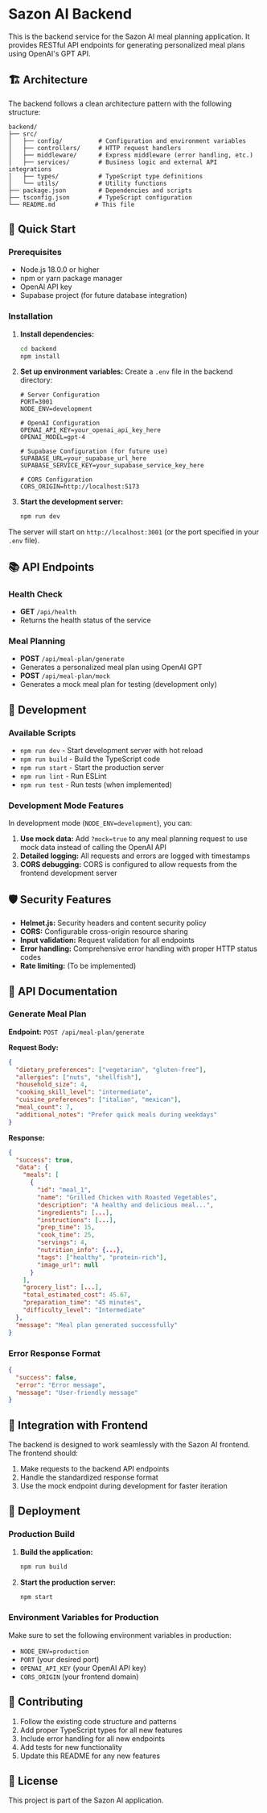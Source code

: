 # Sazon AI Backend

This is the backend service for the Sazon AI meal planning application. It provides RESTful API endpoints for generating personalized meal plans using OpenAI's GPT API.

## 🏗️ Architecture

The backend follows a clean architecture pattern with the following structure:

```
backend/
├── src/
│   ├── config/          # Configuration and environment variables
│   ├── controllers/     # HTTP request handlers
│   ├── middleware/      # Express middleware (error handling, etc.)
│   ├── services/        # Business logic and external API integrations
│   ├── types/           # TypeScript type definitions
│   └── utils/           # Utility functions
├── package.json         # Dependencies and scripts
├── tsconfig.json        # TypeScript configuration
└── README.md           # This file
```

## 🚀 Quick Start

### Prerequisites

- Node.js 18.0.0 or higher
- npm or yarn package manager
- OpenAI API key
- Supabase project (for future database integration)

### Installation

1. **Install dependencies:**
   ```bash
   cd backend
   npm install
   ```

2. **Set up environment variables:**
   Create a `.env` file in the backend directory:
   ```env
   # Server Configuration
   PORT=3001
   NODE_ENV=development
   
   # OpenAI Configuration
   OPENAI_API_KEY=your_openai_api_key_here
   OPENAI_MODEL=gpt-4
   
   # Supabase Configuration (for future use)
   SUPABASE_URL=your_supabase_url_here
   SUPABASE_SERVICE_KEY=your_supabase_service_key_here
   
   # CORS Configuration
   CORS_ORIGIN=http://localhost:5173
   ```

3. **Start the development server:**
   ```bash
   npm run dev
   ```

The server will start on `http://localhost:3001` (or the port specified in your `.env` file).

## 📚 API Endpoints

### Health Check
- **GET** `/api/health`
- Returns the health status of the service

### Meal Planning
- **POST** `/api/meal-plan/generate`
- Generates a personalized meal plan using OpenAI GPT
- **POST** `/api/meal-plan/mock`
- Generates a mock meal plan for testing (development only)

## 🔧 Development

### Available Scripts

- `npm run dev` - Start development server with hot reload
- `npm run build` - Build the TypeScript code
- `npm run start` - Start the production server
- `npm run lint` - Run ESLint
- `npm run test` - Run tests (when implemented)

### Development Mode Features

In development mode (`NODE_ENV=development`), you can:

1. **Use mock data:** Add `?mock=true` to any meal planning request to use mock data instead of calling the OpenAI API
2. **Detailed logging:** All requests and errors are logged with timestamps
3. **CORS debugging:** CORS is configured to allow requests from the frontend development server

## 🛡️ Security Features

- **Helmet.js:** Security headers and content security policy
- **CORS:** Configurable cross-origin resource sharing
- **Input validation:** Request validation for all endpoints
- **Error handling:** Comprehensive error handling with proper HTTP status codes
- **Rate limiting:** (To be implemented)

## 📝 API Documentation

### Generate Meal Plan

**Endpoint:** `POST /api/meal-plan/generate`

**Request Body:**
```json
{
  "dietary_preferences": ["vegetarian", "gluten-free"],
  "allergies": ["nuts", "shellfish"],
  "household_size": 4,
  "cooking_skill_level": "intermediate",
  "cuisine_preferences": ["italian", "mexican"],
  "meal_count": 7,
  "additional_notes": "Prefer quick meals during weekdays"
}
```

**Response:**
```json
{
  "success": true,
  "data": {
    "meals": [
      {
        "id": "meal_1",
        "name": "Grilled Chicken with Roasted Vegetables",
        "description": "A healthy and delicious meal...",
        "ingredients": [...],
        "instructions": [...],
        "prep_time": 15,
        "cook_time": 25,
        "servings": 4,
        "nutrition_info": {...},
        "tags": ["healthy", "protein-rich"],
        "image_url": null
      }
    ],
    "grocery_list": [...],
    "total_estimated_cost": 45.67,
    "preparation_time": "45 minutes",
    "difficulty_level": "Intermediate"
  },
  "message": "Meal plan generated successfully"
}
```

### Error Response Format

```json
{
  "success": false,
  "error": "Error message",
  "message": "User-friendly message"
}
```

## 🔄 Integration with Frontend

The backend is designed to work seamlessly with the Sazon AI frontend. The frontend should:

1. Make requests to the backend API endpoints
2. Handle the standardized response format
3. Use the mock endpoint during development for faster iteration

## 🚀 Deployment

### Production Build

1. **Build the application:**
   ```bash
   npm run build
   ```

2. **Start the production server:**
   ```bash
   npm start
   ```

### Environment Variables for Production

Make sure to set the following environment variables in production:

- `NODE_ENV=production`
- `PORT` (your desired port)
- `OPENAI_API_KEY` (your OpenAI API key)
- `CORS_ORIGIN` (your frontend domain)

## 🤝 Contributing

1. Follow the existing code structure and patterns
2. Add proper TypeScript types for all new features
3. Include error handling for all new endpoints
4. Add tests for new functionality
5. Update this README for any new features

## 📄 License

This project is part of the Sazon AI application. 